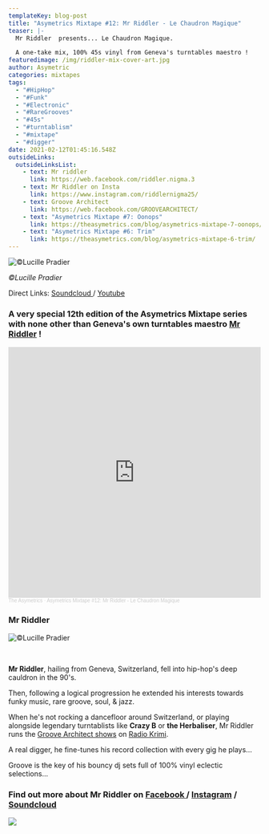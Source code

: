 ```yaml
---
templateKey: blog-post
title: "Asymetrics Mixtape #12: Mr Riddler - Le Chaudron Magique"
teaser: |-
  Mr Riddler  presents... Le Chaudron Magique.

  A one-take mix, 100% 45s vinyl from Geneva's turntables maestro !
featuredimage: /img/riddler-mix-cover-art.jpg
author: Asymetric
categories: mixtapes
tags:
  - "#HipHop"
  - "#Funk"
  - "#Electronic"
  - "#RareGrooves"
  - "#45s"
  - "#turntablism"
  - "#mixtape"
  - "#digger"
date: 2021-02-12T01:45:16.548Z
outsideLinks:
  outsideLinksList:
    - text: Mr riddler
      link: https://web.facebook.com/riddler.nigma.3
    - text: Mr Riddler on Insta
      link: https://www.instagram.com/riddlernigma25/
    - text: Groove Architect
      link: https://web.facebook.com/GROOVEARCHITECT/
    - text: "Asymetrics Mixtape #7: Oonops"
      link: https://theasymetrics.com/blog/asymetrics-mixtape-7-oonops/
    - text: "Asymetrics Mixtape #6: Trim"
      link: https://theasymetrics.com/blog/asymetrics-mixtape-6-trim/
---
```

![](/img/theasymetrics_mr-riddler-hands-cc-lucille-pradier_big-.jpg "©Lucille Pradier")

*©Lucille Pradier*

Direct Links: [Soundcloud ](https://soundcloud.com/the-asymetrics/asymetrics-mixtape-12-mr-riddler-le-chaudron-magique)/ [Youtube](https://www.youtube.com/watch?v=Pt0ZZInE6Wk)

### A very special 12th edition of the Asymetrics Mixtape series with none other than Geneva's own turntables maestro [Mr Riddler](https://web.facebook.com/riddler.nigma.3) !

<iframe width="100%" height="500" scrolling="no" frameborder="no" allow="autoplay" src="https://w.soundcloud.com/player/?url=https%3A//api.soundcloud.com/tracks/983876356&color=%23ff5500&auto_play=false&hide_related=false&show_comments=true&show_user=true&show_reposts=false&show_teaser=true&visual=true"></iframe><div style="font-size: 10px; color: #cccccc;line-break: anywhere;word-break: normal;overflow: hidden;white-space: nowrap;text-overflow: ellipsis; font-family: Interstate,Lucida Grande,Lucida Sans Unicode,Lucida Sans,Garuda,Verdana,Tahoma,sans-serif;font-weight: 100;"><a href="https://soundcloud.com/the-asymetrics" title="The Asymetrics" target="_blank" style="color: #cccccc; text-decoration: none;">The Asymetrics</a> · <a href="https://soundcloud.com/the-asymetrics/asymetrics-mixtape-12-mr-riddler-le-chaudron-magique" title="Asymetrics Mixtape #12: Mr Riddler - Le Chaudron Magique" target="_blank" style="color: #cccccc; text-decoration: none;">Asymetrics Mixtape #12: Mr Riddler - Le Chaudron Magique</a></div>

### Mr Riddler

![](/img/theasymetrics_mr-riddler-cc-lucille-pradier.jpg "©Lucille Pradier")

**<br>**

**Mr Riddler**, hailing from Geneva, Switzerland, fell into hip-hop's deep cauldron in the 90's.

Then, following a logical progression he extended his interests towards funky music, rare groove, soul, & jazz.

When he's not rocking a dancefloor around Switzerland, or playing alongside legendary turntablists like **Crazy B** or **the Herbaliser**, Mr Riddler runs the [Groove Architect shows](http://www.radiokrimi.com/blog/podcasts-hip-hop/227-podcast-by-riddler-nigma) on [Radio Krimi](http://www.radiokrimi.com/).

A real digger, he fine-tunes his record collection with every gig he plays...

Groove is the key of his bouncy dj sets full of 100% vinyl eclectic selections...

### Find out more about Mr Riddler on [Facebook ](https://web.facebook.com/riddler.nigma.3)/ [Instagram](https://www.instagram.com/riddlernigma25/) / [Soundcloud](https://soundcloud.com/riddler)

![](https://ssl.gstatic.com/ui/v1/icons/mail/images/cleardot.gif)